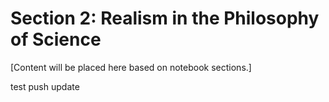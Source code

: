 # Section 2: Realism in the Philosophy of Science

[Content will be placed here based on notebook sections.]

test push update